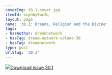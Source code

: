 ```yaml
---
coverImg: 30.1-cover.jpg
itemId: bcphby5wc2q
layout: page
name: '30.1: Dreams, Religion and the Divine'
tags:
- hasAuthor: dreamnetwork
- hasTag: dream-network-volume-30
- hasTag: dreamnetwork
type: post
urlSlug: '30.1'
---
```

<img class="card-img" src="../images/30.1-rect.jpg"/><a href="../files/pdfs/Volume_30/30.1_religion.pdf" download="">Download issue 30.1</a>